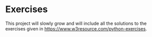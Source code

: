 # Exercises
This project will slowly grow and will include all the solutions to the exercises given in https://www.w3resource.com/python-exercises.
